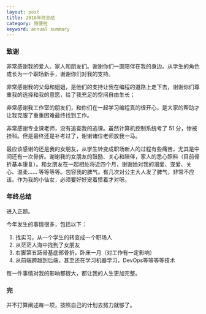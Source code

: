 ```yaml
---
layout: post
title: 2018年终总结
category: 随便啦
keyword: annual summary
---
```


### 致谢

非常感谢我的爱人、家人和朋友们。谢谢你们一直陪伴在我的身边。从学生的角色成长为一个职场新手，谢谢你们对我的支持。

非常感谢我的父母和姐姐，是他们的支持让我在编程的道路上走下去，谢谢你们尊重我的选择和我的意愿，给了我充足的空间自由生长；

非常感谢我工作室的朋友们，和你们在一起学习编程真的很开心，是大家的帮助才让我克服了重重困难最终找到工作。

非常感谢专业课老师，没有追查我的逃课。虽然计算机控制系统考了 51 分，惨被挂科。但是最终还是补考过了，谢谢诸位老师放我一马。

最应该感谢的还是我的女朋友，从学生转变成职场新人的过程有些痛苦，尤其是中间还有一次骨折。谢谢我的女朋友的鼓励、关心和陪伴，家人的悉心照料（目前骨折基本康复）。和女朋友在一起相处将近四个月，谢谢她对我的溺爱、宠爱、关心、温柔...... 等等等等。包容我的脾气。有几次对公主大人发了脾气，非常不应该。作为我的小仙女，必须要好好宠着惯着才对呀。

### 年终总结

进入正题。

今年发生的事情很多，包括以下：

1. 找实习，从一个学生的转变成一个职场人
2. 从茫茫人海中找到了女朋友
3. 右脚第五跖骨基底部骨折，卧床一月（对工作有一定影响）
4. 从前端跨越到后端，甚至还在学习机器学习，DevOps等等等等技术

每一件事情对我的影响都很大，都让我的人生更加完整。


### 完

并不打算阐述每一项，按照自己的计划去努力就够了。